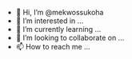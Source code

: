 - 👋 Hi, I’m @mekwossukoha
- 👀 I’m interested in ...
- 🌱 I’m currently learning ...
- 💞️ I’m looking to collaborate on ...
- 📫 How to reach me ...

<!---
mekwossukoha/mekwossukoha is a ✨ special ✨ repository because its `README.md` (this file) appears on your GitHub profile.
You can click the Preview link to take a look at your changes.
--->
